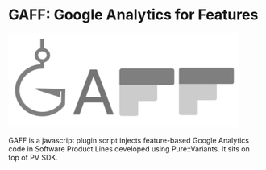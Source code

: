 # GAFF: Google Analytics for Features
![GAFF logo](logo.jpg)

GAFF is a javascript plugin script injects feature-based Google Analytics code in Software Product Lines developed using Pure::Variants. 
It sits on top of PV SDK.
